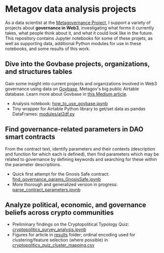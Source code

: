 # Metagov data analysis projects
As a data scientist at the [Metagovernance Project](https://metagov.org/), I support a variety of projects about **governance in Web3**, investigating what forms it currently takes, what people think about it, and what it could look like in the future. This repository contains Jupyter notebooks for some of these projets, as well as supporting data, additional Python modules for use in these notebooks, and some results of this work.

## Dive into the Govbase projects, organizations, and structures tables
Gain some insight into current projects and organizations involved in Web3 governance using data on [Govbase](https://airtable.com/shrgnUrj0dqzZDsOd/tblvk3EFzcoCFvXXi/viwTisATNcua7os4y), Metagov's big public Airtable database. Learn more about Govbase in [this Medium article](https://medium.com/metagov/introducing-govbase-97884b0ddaef).

- Analysis notebook: [how_to_use_govbase.ipynb](https://github.com/notchia/metagov/blob/main/how_to_use_govbase.ipynb)
- Tiny wrapper for Airtable Python library to get/set data as pandas DataFrames: [modules/at2df.py](https://github.com/notchia/metagov/blob/main/at2df.py)

## Find governance-related parameters in DAO smart contracts
From the contract text, identify parameters and their contexts (description and function for which each is defined), then find parameters which may be related to governance by defining keywords and searching for these within the parameter descriptions.

- Quick first attempt for the Gnosis Safe contract: [find_governance_params_GnosisSafe.ipynb](https://github.com/notchia/metagov/blob/main/find_governance_params_GnosisSafe.ipynb)
- More thorough and generalized version in progress: [parse_contract_parameters.ipynb](https://github.com/notchia/metagov/blob/main/parse_contract_parameters.ipynb)

## Analyze political, economic, and governance beliefs across crypto communities
- Preliminary findings on the Cryptopolitical Typology Quiz: [cryptopolitics_survey_analysis.ipynb](https://github.com/notchia/metagov/blob/main/cryptopolitics_survey_analysis.ipynb)
- Figures for article in [results](https://github.com/notchia/metagov/tree/main/results) folder; ordinal encoding used for clustering/feature selection (where possible) in [cryptopolitics_quiz_cluster_mapping.csv](https://github.com/notchia/metagov/blob/main/data/cryptopolitics_quiz_cluster_mapping.csv)
